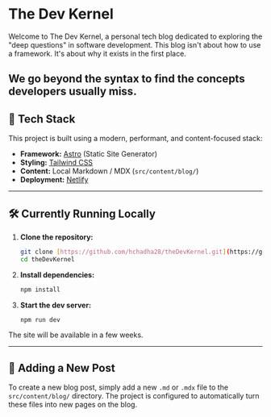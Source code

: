 # The Dev Kernel

Welcome to The Dev Kernel, a personal tech blog dedicated to exploring the "deep questions" in software development. 
This blog isn't about how to use a framework. It's about why it exists in the first place.

We go beyond the syntax to find the concepts developers usually miss.
---

## 🚀 Tech Stack

This project is built using a modern, performant, and content-focused stack:

* **Framework:** [Astro](https://astro.build/) (Static Site Generator)
* **Styling:** [Tailwind CSS](https://tailwindcss.com/)
* **Content:** Local Markdown / MDX (`src/content/blog/`)
* **Deployment:** [Netlify](https://www.netlify.com/)

---

## 🛠️ Currently Running Locally

1.  **Clone the repository:**
    ```bash
    git clone [https://github.com/hchadha28/theDevKernel.git](https://github.com/hchadha28/theDevKernel.git)
    cd theDevKernel
    ```

2.  **Install dependencies:**
    ```bash
    npm install
    ```

3.  **Start the dev server:**
    ```bash
    npm run dev
    ```

The site will be available in a few weeks.

---

## 📝 Adding a New Post

To create a new blog post, simply add a new `.md` or `.mdx` file to the `src/content/blog/` directory. The project is configured to automatically turn these files into new pages on the blog.
